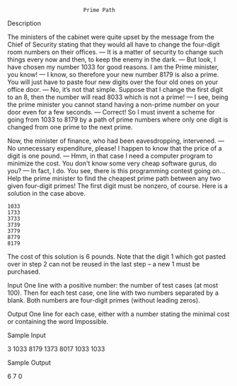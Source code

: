                             Prime Path

Description

The ministers of the cabinet were quite upset by the message from the Chief of Security stating that they would all have to change the four-digit room numbers on their offices.
— It is a matter of security to change such things every now and then, to keep the enemy in the dark.
— But look, I have chosen my number 1033 for good reasons. I am the Prime minister, you know!
— I know, so therefore your new number 8179 is also a prime. You will just have to paste four new digits over the four old ones on your office door.
— No, it’s not that simple. Suppose that I change the first digit to an 8, then the number will read 8033 which is not a prime!
— I see, being the prime minister you cannot stand having a non-prime number on your door even for a few seconds.
— Correct! So I must invent a scheme for going from 1033 to 8179 by a path of prime numbers where only one digit is changed from one prime to the next prime.

Now, the minister of finance, who had been eavesdropping, intervened.
— No unnecessary expenditure, please! I happen to know that the price of a digit is one pound.
— Hmm, in that case I need a computer program to minimize the cost. You don't know some very cheap software gurus, do you?
— In fact, I do. You see, there is this programming contest going on... Help the prime minister to find the cheapest prime path between any two given four-digit primes! The first digit must be nonzero, of course. Here is a solution in the case above.

    1033
    1733
    3733
    3739
    3779
    8779
    8179 

The cost of this solution is 6 pounds. Note that the digit 1 which got pasted over in step 2 can not be reused in the last step – a new 1 must be purchased. 

Input
One line with a positive number: the number of test cases (at most 100). Then for each test case, one line with two numbers separated by a blank. Both numbers are four-digit primes (without leading zeros).

Output
One line for each case, either with a number stating the minimal cost or containing the word Impossible.

Sample Input

3
1033 8179
1373 8017
1033 1033

Sample Output

6
7
0
